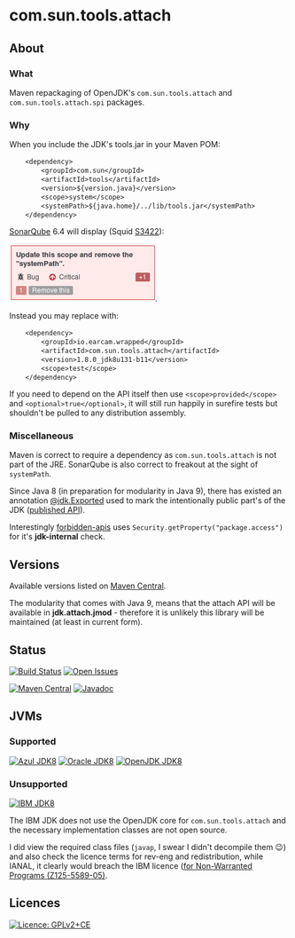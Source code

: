# com.sun.tools.attach

## About 

### What

Maven repackaging of OpenJDK's `com.sun.tools.attach` and `com.sun.tools.attach.spi` packages.

### Why

When you include the JDK's tools.jar in your Maven POM:

		<dependency>
			<groupId>com.sun</groupId>
			<artifactId>tools</artifactId>
			<version>${version.java}</version>
			<scope>system</scope>
			<systemPath>${java.home}/../lib/tools.jar</systemPath>
		</dependency>


[SonarQube](https://www.sonarqube.org/) 6.4 will display (Squid [S3422](https://sonarcloud.io/organizations/default/rules#rule_key=squid%3AS3422)):

![Squid S3422](./src/main/site/resources/image/sonarqube-squid-S3422.png)

Instead you may replace with:

		<dependency>
			<groupId>io.earcam.wrapped</groupId>
			<artifactId>com.sun.tools.attach</artifactId>
			<version>1.8.0_jdk8u131-b11</version>
			<scope>test</scope>
		</dependency>


If you need to depend on the API itself then use `<scope>provided</scope>` and `<optional>true</optional>`, it will still run happily in surefire tests but shouldn't be pulled to any distribution assembly.



### Miscellaneous

Maven is correct to require a dependency as `com.sun.tools.attach` is not part of the JRE.  SonarQube is also correct to freakout at the sight of `systemPath`.

Since Java 8 (in preparation for modularity in Java 9), there has existed an annotation [@jdk.Exported](https://docs.oracle.com/javase/8/docs/jdk/api/javac/tree/jdk/Exported.html) used to mark the intentionally public part's of the JDK ([published API](https://martinfowler.com/bliki/PublishedInterface.html)).

Interestingly [forbidden-apis](https://github.com/policeman-tools/forbidden-apis) uses `Security.getProperty("package.access")` for it's **jdk-internal** check.


## Versions

Available versions listed on [Maven Central](http://search.maven.org/#search%7Cga%7C1%7Cg%3A%22io.earcam.wrapped%22%20AND%20a%3A%22com.sun.tools.attach%22).

The modularity that comes with Java 9, means that the attach API will be available in **jdk.attach.jmod** - therefore it is unlikely this library will be maintained (at least in current form).  

## Status

[![Build Status](https://travis-ci.org/earcam/com.sun.tools.attach.svg?branch=master)](https://travis-ci.org/earcam/com.sun.tools.attach)
[![Open Issues](https://img.shields.io/bitbucket/issues/earcam/com.sun.tools.attach.svg)](https://bitbucket.org/earcam/com.sun.tools.attach/issues)

[![Maven Central](https://maven-badges.herokuapp.com/maven-central/io.earcam.wrapped/com.sun.tools.attach/badge.svg)](https://maven-badges.herokuapp.com/maven-central/io.earcam.wrapped/com.sun.tools.attach)
[![Javadoc](http://www.javadoc.io/badge/io.earcam.wrapped/com.sun.tools.attach.svg?color=yellowgreen)](http://www.javadoc.io/doc/io.earcam.wrapped/com.sun.tools.attach)


## JVMs

### Supported 
[![Azul JDK8](https://img.shields.io/badge/JDK8-Azul-2B60DE.svg)](https://www.azul.com/downloads/zulu/)
[![Oracle JDK8](https://img.shields.io/badge/JDK8-Oracle-red.svg)](https://www.oracle.com/technetwork/java/javase)
[![OpenJDK JDK8](https://img.shields.io/badge/JDK8-OpenJDK-orange.svg)](http://openjdk.java.net/)

### Unsupported
[![IBM JDK8](https://img.shields.io/badge/JDK8-IBM-blue.svg)](./)

The IBM JDK does not use the OpenJDK core for `com.sun.tools.attach` and the necessary implementation classes are not open source.
 
I did view the required class files (`javap`, I swear I didn't decompile them 😉) and also check the licence terms for rev-eng and redistribution, while IANAL, it clearly would breach the IBM licence ([for Non-Warranted Programs (Z125-5589-05)](https://www-03.ibm.com/software/sla/sladb.nsf/pdf/ilan/$file/ilan_en.pdf).

## Licences
[![Licence: GPLv2+CE](https://img.shields.io/badge/License-GPLv2+CE-yellow.svg)](http://openjdk.java.net/legal/gplv2+ce.html)

